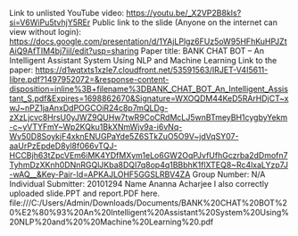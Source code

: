 Link to unlisted YouTube video: https://youtu.be/_X2VP2B8kIs?si=V6WiPu5tvhjY5REr
Public link to the slide (Anyone on the internet can view without login): https://docs.google.com/presentation/d/1YAjLPlgz6FUz5oW95HFhKuHPJZtAiQ9AfTIM4bj7iiI/edit?usp=sharing
Paper title: BANK CHAT BOT – An Intelligent Assistant System Using NLP and Machine Learning
Link to the paper: https://d1wqtxts1xzle7.cloudfront.net/53591563/IRJET-V4I5611-libre.pdf?1497952072=&response-content-disposition=inline%3B+filename%3DBANK_CHAT_BOT_An_Intelligent_Assistant_S.pdf&Expires=1698862670&Signature=WXOQDM44KeD5RArHDjCT~xwJ~nPZ1jaAnxDdPOGCOiR24c8p7mQLDg-zXzLjcvc8HrsU0yJWZ9QUHw7twR9CoCRdMcLJ5wnBTmeyBH1cygbyYekm-c~yVTYFmY~Wp2KQku1BkXNmWjv9a-i6vNq-Wv50D8SoykjF4xknENUGPaYde5Z6STkZuO5O9V~jdVqSY07-aaUrPzEpdeD8yl8f066vTQJ-HCCBjh63tZpcVEm6iMK4YDfMXym1eLo6GW2OqPJvfUfhGczrba2dDmofn7TyhmDzXKnh0DNnRGQlJKba8DQI7q8op4q1BBbhK1flXTEQ8~Rc4lxaLYzp7J-wAQ__&Key-Pair-Id=APKAJLOHF5GGSLRBV4ZA
Group Number: N/A
Individual Submitter:
20101294 
Name Ananna Acharjee
I also correctly uploaded slide.PPT and report.PDF here. 
file:///C:/Users/Admin/Downloads/Documents/BANK%20CHAT%20BOT%20%E2%80%93%20An%20Intelligent%20Assistant%20System%20Using%20NLP%20and%20%20Machine%20Learning%20.pdf

